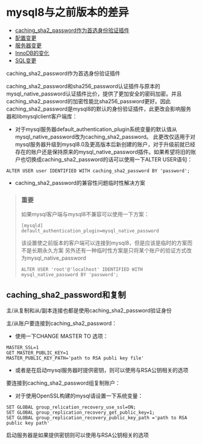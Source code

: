 # mysql8与之前版本的差异


* [caching_sha2_password作为首选身份验证插件]()
* [配置变更]()
* [服务器变更]()
* [InnoDB的变化]()
* [SQL变更]()

<a name="caching_sha2_password作为首选身份验证插件">caching_sha2_password作为首选身份验证插件</a>

caching_sha2_password和sha256_password认证插件与原本的mysql_native_password认证插件比价，提供了更加安全的密码加密。并且caching_sha2_password的加密性能比sha256_password更好。因此caching_sha2_password是mysql8的默认的身份验证插件，此更改会影响服务器和libmysqlclient客户端库：
- 对于mysql服务器default_authentication_plugin系统变量的默认值从mysql_native_password改为caching_sha2_password。
此更改仅适用于对mysql服务器升级到mysql8.0及更高版本后新创建的账户，对于升级前就已经存在的账户还是保持原来的mysql_native_password插件。如果希望将旧的账户也切换成caching_sha2_password的话可以使用一下ALTER USER语句：
```
ALTER USER user IDENTIFIED WITH caching_sha2_password BY 'password';
```
- caching_sha2_password的兼容性问题临时性解决方案
> ### 重要
> 如果mysql客户端与mysql8不兼容可以使用一下方案：
> ```
> [mysqld]
> default_authentication_plugin=mysql_native_password
> ```
> 该设置使之前版本的客户端可以连接到mysql8，但是应该是临时的方案而不是长期永久方案
> 另外还有一种临时性方案是只将某个账户的验证方式改为mysql_native_password
> ```
> ALTER USER 'root'@'localhost' IDENTIFIED WITH mysql_native_password BY 'password';
> ```

## caching_sha2_password和复制
主/从复制和从/副本连接也都是使用caching_sha2_password验证身份

主/从账户要连接到caching_sha2_password：
- 使用一下CHANGE MASTER TO 选项：
```
MASTER_SSL=1
GET_MASTER_PUBLIC_KEY=1
MASTER_PUBLIC_KEY_PATH='path to RSA publi key file'
```
- 或者是在启动mysql服务器时提供密钥，则可以使用与RSA公钥相关的选项

要连接到caching_sha2_password组复制账户：

- 对于使用OpenSSL构建的mysql请设置一下系统变量：
```
SET GLOBAL group_relication_recovery_use_ssl=ON;
SET GLOBAL group_replication_recovery_get_public_key=1;
SET GLOBAL group_replication_recovery_public_key_path ='path to RSA public key path'
```
启动服务器是如果提供密钥则可以使用与RSA公钥相关的选项